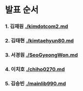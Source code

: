 # 발표 순서

### 1. 김재원 [./kimdotcom2.md](./kimdotcom2.md)
### 2. 김태현 [./kimtaehyun80.md](./kimtaehyun80.md)
### 3. 서경원 [./SeoGyeongWon.md](./SeoGyeongWon.md)
### 4. 이치호 [./chiho0270.md](./chiho0270.md)
### 5. 김승빈 [./mainlib990.md](./mainlib990.md)
